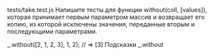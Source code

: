 tests/take.test.js
Напишите тесты для функции without(coll, [values]), которая принимает первым параметром массив и возвращает его копию, из которой исключены значения, переданные вторым и последующими параметрами.

_.without([2, 1, 2, 3], 1, 2); // => [3]
Подсказки
_.without